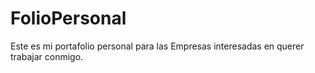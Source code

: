 # FolioPersonal
Este es mi portafolio personal para las Empresas interesadas en querer trabajar conmigo.
